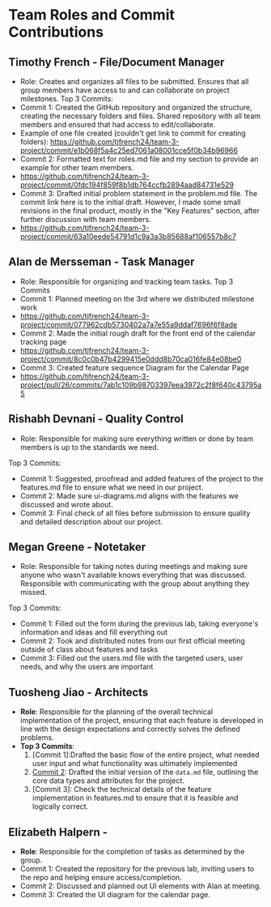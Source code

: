 # Team Roles and Commit Contributions

## Timothy French - File/Document Manager 
- Role: Creates and organizes all files to be submitted. Ensures that all group members have access to and can collaborate on project milestones.
Top 3 Commits:
- Commit 1: Created the GitHub repository and organized the structure, creating the necessary folders and files. Shared repository with all team members and ensured that had access to edit/collaborate.
- Example of one file created (couldn't get link to commit for creating folders): https://github.com/tjfrench24/team-3-project/commit/e1b068f5a4c25ed7061a08001cce5f0b34b96966
- Commit 2: Formatted text for roles.md file and my section to provide an example for other team members.
- https://github.com/tjfrench24/team-3-project/commit/0fdc194f859f8b1db764ccfb2894aad84731e529
- Commit 3: Drafted initial problem statement in the problem.md file. The commit link here is to the initial draft. However, I made some small revisions in the final product, mostly in the "Key Features" section, after further discussion with team members. 
- https://github.com/tjfrench24/team-3-project/commit/63a10eede54791d1c9a3a3b85688af106557b8c7

## Alan de Mersseman - Task Manager
- Role: Responsible for organizing and tracking team tasks.
Top 3 Commits
- Commit 1: Planned meeting on the 3rd where we distributed milestone work
- https://github.com/tjfrench24/team-3-project/commit/077962cdb5730402a7a7e55a9ddaf7696f6f8ade
- Commit 2: Made the initial rough draft for the front end of the calendar tracking page
- https://github.com/tjfrench24/team-3-project/commit/8c0c0b47b4299415e0ddd8b70ca016fe84e08be0
- Commit 3: Created feature sequence Diagram for the Calendar Page
- https://github.com/tjfrench24/team-3-project/pull/26/commits/7ab1c109b98703397eea3972c2f8f640c43795a5

## Rishabh Devnani - Quality Control
- Role: Responsible for making sure everything written or done by team members is up to the standards we need.

Top 3 Commits:
- Commit 1: Suggested, proofread and added features of the project to the features.md file to ensure what we need in our project.
- Commit 2: Made sure ui-diagrams.md aligns with the features we discussed and wrote about.
- Commit 3: Final check of all files before submission to ensure quality and detailed description about our project.

## Megan Greene - Notetaker
- Role: Responsible for taking notes during meetings and making sure anyone who wasn't available knows everything that was discussed. Responsible with communicating with the group about anything they missed. 

Top 3 Commits:
- Commit 1: Filled out the form during the previous lab, taking everyone's information and ideas and fill everything out
- Commit 2: Took and distributed notes from our first official meeting outside of class about features and tasks
- Commit 3: Filled out the users.md file with the targeted users, user needs, and why the users are important

## Tuosheng Jiao - Architects
- **Role**: Responsible for the planning of the overall technical implementation of the project, ensuring that each feature is developed in line with the design expectations and correctly solves the defined problems.
- **Top 3 Commits**:
  1. [Commit 1]:Drafted the basic flow of the entire project, what needed user input and what functionality was ultimately implemented
  2. [Commit 2](https://github.com/tjfrench24/team-3-project/blob/main/team/m2/data.md): Drafted the initial version of the `data.md` file, outlining the core data types and attributes for the project.
  3. [Commit 3]: Check the technical details of the feature implementation in features.md to ensure that it is feasible and logically correct.

## Elizabeth Halpern - 
- **Role**: Responsible for the completion of tasks as determined by the group. 
- Commit 1: Created the repository for the previous lab, inviting users to the repo and helping ensure access/completion.
- Commit 2: Discussed and planned out UI elements with Alan at meeting. 
- Commit 3: Created the UI diagram for the calendar page.
